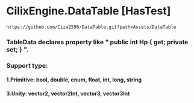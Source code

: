 # CilixEngine.DataTable [HasTest]
```
https://github.com/Ciza2596/DataTable.git?path=Assets/DataTable
```
### TableData declares property like " public int Hp { get; private set; } ".
### Support type:
#### 1.Primitive: bool, double, enum, float, int, long, string
#### 3.Unity: vector2, vector2Int, vector3, vector3Int
